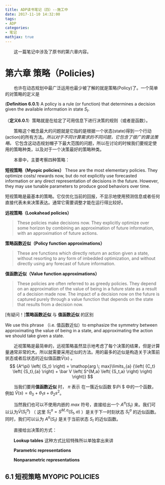 ```yaml
---
title: ADP读书笔记（四）--施工中
date: 2017-11-10 14:32:00
tags: 
- ADP
categories:
- 笔记
mathjax: true
---
```


&emsp;&emsp;这一篇笔记中涉及了原书的第六章内容。

<!-- more -->

# 第六章 策略（Policies)

&emsp;&emsp;也许在动态规划中最广泛运用也最少被了解的就是策略(Policy)了。一个简单的对策略的定义是

(**Definition 6.0.1**) A policy is a rule (or function) that determines a decision given the available information in state $S_t$.

（**定义6.0.1**）策略就是在给定了可用信息下进行决策的规则（或者是函数）。

&emsp;&emsp;策略这个概念最大的问题就是它指的是根据一个状态(state)得到一个行动(action)的所有方法。*所以对于不同计算需求的不同问题，它包含了很广的算法策略。* 它包含这动态规划帽子下最大范围的问题，所以在讨论的时候我们要规定使用的策略种类，以及对于一个决策最好的策略种类。

&emsp;&emsp;本章中，主要考察四种策略：

**短视策略（Myopic policies）** 
These are the most elementary policies. They optimize costs/
rewards now, but do not explicitly use forecasted information or any direct
representation of decisions in the future. However, they may use tunable
parameters to produce good behaviors over time.

短视策略是最基本的策略。它仅优化当前的回报，不显示地使用预测信息或者任何直接代表未来决策表达。通常它需要调整才能在运行得比较好。

**远视策略（Lookahead policies）**
>These policies make decisions now. They explicitly optimize over some horizon by combining an approximation of future information, with an approximation of future actions.

**策略函数近似（Policy function approximations）**
>These are functions which directly return an
>action given a state, without resorting to any form of imbedded optimization,
>and without directly using any forecast of future information.

**值函数近似（Value function approximations）**
>These policies are often referred to as greedy
>policies. They depend on an approximation of the value of being in a future
>state as a result of a decision made now. The impact of a decision now on
>the future is captured purely through a value function that depends on the
>state that results from a decision now.


[有疑问！]**策略函数近似** 与 **值函数近似** 的区别 

We use this phrase （i.e. 值函数近似）to emphasize the symmetry between approximating the value of being in a state, and approximating the action we should take given a state. 

&emsp;&emsp;近视策略是最简单的，远视策略虽然显示地考虑了每个决策的结果，但是计算量通常非常的大。所以就需要采用近似的方法。用的最多的近似是构造关于决策前状态或者后状态的近似值函数$\bar V \left( s \right)$ 。
$$
{A^\pi} \left( {S_t} \right) = \mathop{arg \; max}\limits_{a}  {\left( {C_t} \left( {S_t},{a} \right) + \bar V \left( S^{M,a} \left( {S_t,a} \right)  \right)  \right)}
$$

&emsp;&emsp;当我们要用**值函数近似** 时， $\pi$ 表示 在一簇近似函数 $\Pi $ 中的一个函数，例如 $\bar V \left( s \right) = \theta_0 + \theta_1 s + \theta_2 s^2$。

&emsp;&emsp;当然我们也可以不使用内嵌的 $max$ 符号，直接给出一个 ${A^\pi} \left( {S_t} \right)$ 来。我们可以认为$\bar V \left( S_t^a \right)$ （ 这里 $S_t^a = S^{M,a} \left( {S_t,a} \right)$  ）是关于下一时刻状态 $S_t^a$ 的近似函数。同时，我们可以认为 ${A^\pi} \left( {S_t} \right)$ 是关于当前状态 $S_t$ 的近似函数。

&emsp;&emsp;直接给出决策的方式：

&emsp;&emsp;**Lookup tables**   这种方式比较特殊所以单独拿出来讲

&emsp;&emsp;**Parametric representations**

&emsp;&emsp;**Nonparametric representations**



## 6.1 短视策略 MYOPIC POLICIES




















